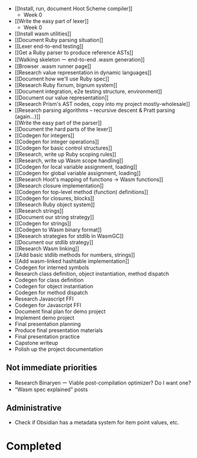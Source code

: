 - [[Install, run, document Hoot Scheme compiler]]
	- Week 0
- [[Write the easy part of lexer]]
	- Week 0
- [[Install wasm utilities]]
- [[Document Ruby parsing situation]]
- [[Lexer end-to-end testing]]
- [[Get a Ruby parser to produce reference ASTs]]
- [[Walking skeleton ー end-to-end .wasm generation]]
- [[Browser .wasm runner page]]
- [[Research value representation in dynamic languages]]
- [[Document how we'll use Ruby spec]]
- [[Research Ruby fixnum, bignum system]]
- [[Document integration, e2e testing structure, environment]]
- [[Document our value representation]]
- [[Research Prism's AST nodes, copy into my project mostly-wholesale]]
- [[Research parsing algorithms – recursive descent & Pratt parsing (again...)]]
- [[Write the easy part of the parser]]
- [[Document the hard parts of the lexer]]
- [[Codegen for integers]]
- [[Codegen for integer operations]]
- [[Codegen for basic control structures]]
- [[Research, write up Ruby scoping rules]]
- [[Research, write up Wasm scope handling]]
- [[Codegen for local variable assignment, loading]]
- [[Codegen for global variable assignment, loading]]
- [[Research Hoot's mapping of functions -> Wasm functions]]
- [[Research closure implementation]]
- [[Codegen for top-level method (function) definitions]]
- [[Codegen for closures, blocks]]
- [[Research Ruby object system]]
- [[Research strings]]
- [[Document our string strategy]]
- [[Codegen for strings]]
- [[Codegen to Wasm binary format]]
- [[Research strategies for stdlib in WasmGC]]
- [[Document our stdlib strategy]]
- [[Research Wasm linking]]
- [[Add basic stdlib methods for numbers, strings]]
- [[Add wasm-linked hashtable implementation]]
- Codegen for interned symbols
- Research class definition, object instantiation, method dispatch
- Codegen for class definition
- Codegen for object instantiation
- Codegen for method dispatch
- Research Javascript FFI
- Codegen for Javascript FFI
- Document final plan for demo project
- Implement demo project
- Final presentation planning
- Produce final presentation materials
- Final presentation practice
- Capstone writeup
- Polish up the project documentation

## Not immediate priorities
- Research Binaryen ー Viable post-compilation optimizer? Do I want one?
- "Wasm spec explained" posts

## Administrative
- Check if Obsidian has a metadata system for item point values, etc.
# Completed
